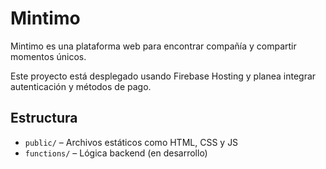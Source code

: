 # Mintimo

Mintimo es una plataforma web para encontrar compañía y compartir momentos únicos.

Este proyecto está desplegado usando Firebase Hosting y planea integrar autenticación y métodos de pago.

## Estructura

- `public/` – Archivos estáticos como HTML, CSS y JS
- `functions/` – Lógica backend (en desarrollo)
